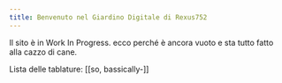 ```yaml
---
title: Benvenuto nel Giardino Digitale di Rexus752
---
```

Il sito è in Work In Progress. ecco perché è ancora vuoto e sta tutto fatto alla cazzo di cane.

Lista delle tablature: [[so, bassically-]]